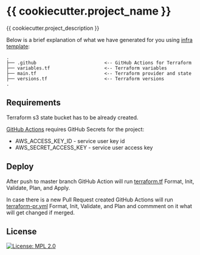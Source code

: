 # {{ cookiecutter.project_name }}

{{ cookiecutter.project_description }}

Below is a brief explanation of what we have generated for you using [infra template](https://github.com/elaynelemos/terraform-template):

```shell
.
├── .github                         <-- GitHub Actions for Terraform
├── variables.tf                    <-- Terraform variables
├── main.tf                         <-- Terraform provider and state
├── versions.tf                     <-- Terraform versions
.
```

## Requirements

Terraform s3 state bucket has to be already created.

[GitHub Actions](./github/workflows/) requires GitHub Secrets for the project:

* AWS_ACCESS_KEY_ID - service user key id
* AWS_SECRET_ACCESS_KEY - service user access key

## Deploy

After push to master branch GitHub Action will run [terraform.tf](./github/workflows/terraform.tf) Format, Init, Validate, Plan, and Apply.

In case there is a new Pull Request created GitHub Actions will run [terraform-pr.yml](./github/workflows/terraform.tf) Format, Init, Validate, and Plan and commment on it what will get changed if merged.


License
-------
[![License: MPL 2.0](https://img.shields.io/badge/License-MPL%202.0-brightgreen.svg)](https://opensource.org/licenses/MPL-2.0)
